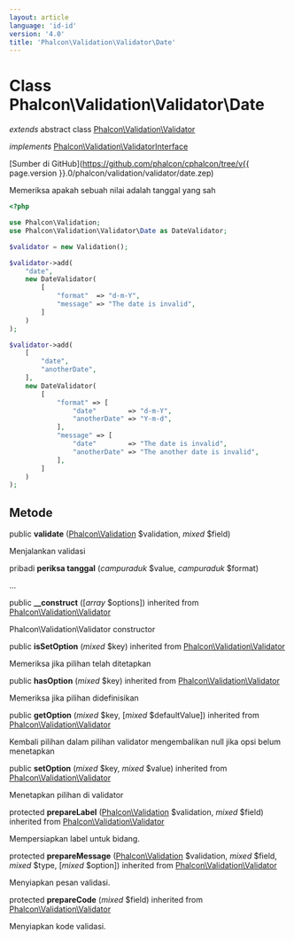 ```yaml
---
layout: article
language: 'id-id'
version: '4.0'
title: 'Phalcon\Validation\Validator\Date'
---
```

# Class **Phalcon\Validation\Validator\Date**

*extends* abstract class [Phalcon\Validation\Validator](Phalcon_Validation_Validator)

*implements* [Phalcon\Validation\ValidatorInterface](Phalcon_Validation_ValidatorInterface)

[Sumber di GitHub](https://github.com/phalcon/cphalcon/tree/v{{ page.version }}.0/phalcon/validation/validator/date.zep)

Memeriksa apakah sebuah nilai adalah tanggal yang sah

```php
<?php

use Phalcon\Validation;
use Phalcon\Validation\Validator\Date as DateValidator;

$validator = new Validation();

$validator->add(
    "date",
    new DateValidator(
        [
            "format"  => "d-m-Y",
            "message" => "The date is invalid",
        ]
    )
);

$validator->add(
    [
        "date",
        "anotherDate",
    ],
    new DateValidator(
        [
            "format" => [
                "date"        => "d-m-Y",
                "anotherDate" => "Y-m-d",
            ],
            "message" => [
                "date"        => "The date is invalid",
                "anotherDate" => "The another date is invalid",
            ],
        ]
    )
);

```

## Metode

public **validate** ([Phalcon\Validation](Phalcon_Validation) $validation, *mixed* $field)

Menjalankan validasi

pribadi **periksa tanggal** (*campuraduk* $value, *campuraduk* $format)

...

public **__construct** ([*array* $options]) inherited from [Phalcon\Validation\Validator](Phalcon_Validation_Validator)

Phalcon\Validation\Validator constructor

public **isSetOption** (*mixed* $key) inherited from [Phalcon\Validation\Validator](Phalcon_Validation_Validator)

Memeriksa jika pilihan telah ditetapkan

public **hasOption** (*mixed* $key) inherited from [Phalcon\Validation\Validator](Phalcon_Validation_Validator)

Memeriksa jika pilihan didefinisikan

public **getOption** (*mixed* $key, [*mixed* $defaultValue]) inherited from [Phalcon\Validation\Validator](Phalcon_Validation_Validator)

Kembali pilihan dalam pilihan validator mengembalikan null jika opsi belum menetapkan

public **setOption** (*mixed* $key, *mixed* $value) inherited from [Phalcon\Validation\Validator](Phalcon_Validation_Validator)

Menetapkan pilihan di validator

protected **prepareLabel** ([Phalcon\Validation](Phalcon_Validation) $validation, *mixed* $field) inherited from [Phalcon\Validation\Validator](Phalcon_Validation_Validator)

Mempersiapkan label untuk bidang.

protected **prepareMessage** ([Phalcon\Validation](Phalcon_Validation) $validation, *mixed* $field, *mixed* $type, [*mixed* $option]) inherited from [Phalcon\Validation\Validator](Phalcon_Validation_Validator)

Menyiapkan pesan validasi.

protected **prepareCode** (*mixed* $field) inherited from [Phalcon\Validation\Validator](Phalcon_Validation_Validator)

Menyiapkan kode validasi.